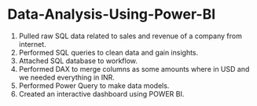 # Data-Analysis-Using-Power-BI
1) Pulled raw SQL data related to sales and revenue of a company from internet.
2) Performed SQL queries to clean data and gain insights.
3) Attached SQL database to workflow.
4) Performed DAX to merge columns as some amounts where in USD and we needed everything in INR. 
5) Performed Power Query to make data models.
5) Created an interactive dashboard using POWER BI.
